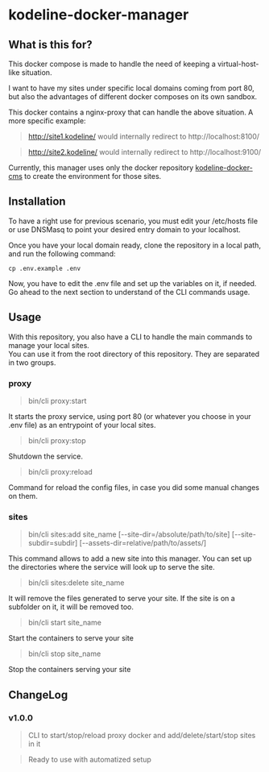 # kodeline-docker-manager

## What is this for?

This docker compose is made to handle the need of keeping a virtual-host-like situation.

I want to have my sites under specific local domains coming from port 80, but also the
advantages of different docker composes on its own sandbox.

This docker contains a nginx-proxy that can handle the above situation. A more specific example:

> http://site1.kodeline/ would internally redirect to http://localhost:8100/

> http://site2.kodeline/ would internally redirect to http://localhost:9100/

Currently, this manager uses only the docker repository [kodeline-docker-cms](https://github.com/jdominguez198/kodeline-docker-cms) to create the environment for those sites.



## Installation

To have a right use for previous scenario, you must edit your /etc/hosts file or use DNSMasq to point your desired entry domain to your localhost.

Once you have your local domain ready, clone the repository in a local path, and run the following command:

```
cp .env.example .env
```

Now, you have to edit the .env file and set up the variables on it, if needed.   
Go ahead to the next section to understand of the CLI commands usage.

## Usage

With this repository, you also have a CLI to handle the main commands to manage your local sites.  
You can use it from the root directory of this repository. They are separated in two groups.

### proxy

> bin/cli proxy:start

It starts the proxy service, using port 80 (or whatever you choose in your .env file) as an entrypoint of your local sites.

> bin/cli proxy:stop

Shutdown the service.

> bin/cli proxy:reload

Command for reload the config files, in case you did some manual changes on them.

### sites

> bin/cli sites:add site_name \[--site-dir=/absolute/path/to/site\] \[--site-subdir=subdir\] \[--assets-dir=relative/path/to/assets/\]

This command allows to add a new site into this manager. You can set up the directories where the service will look up to serve the site.

> bin/cli sites:delete site_name

It will remove the files generated to serve your site. If the site is on a subfolder on it, it will be removed too.

> bin/cli start site_name

Start the containers to serve your site

> bin/cli stop site_name

Stop the containers serving your site

## ChangeLog

### v1.0.0

> CLI to start/stop/reload proxy docker and add/delete/start/stop sites in it

> Ready to use with automatized setup